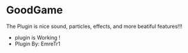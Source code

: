 # GoodGame
The Plugin is nice sound, particles, effects, and more beatiful features!!!
- plugin is Working !
- Plugin By: EmreTr1
